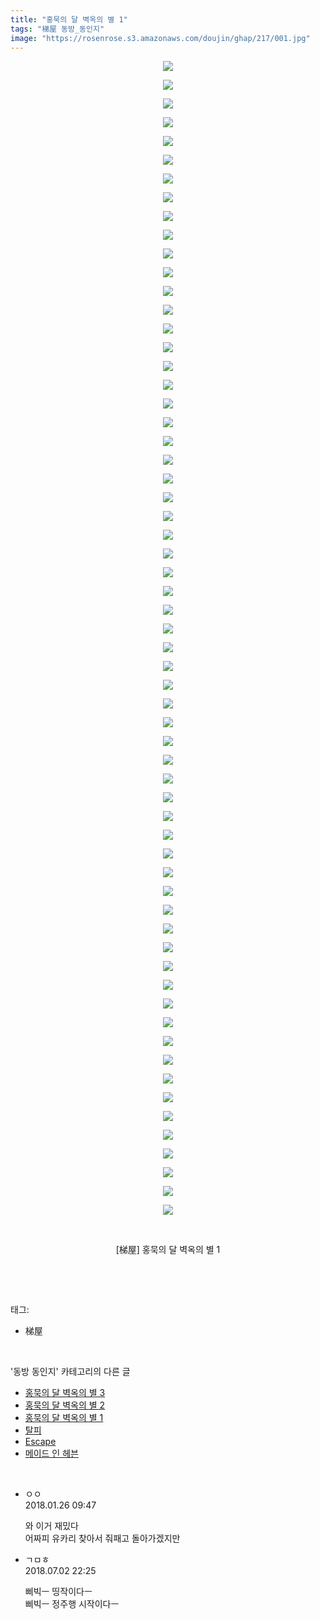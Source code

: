 ```yaml
---
title: "홍묵의 달 벽옥의 별 1"
tags: "梯屋 동방_동인지"
image: "https://rosenrose.s3.amazonaws.com/doujin/ghap/217/001.jpg"
---
```

<div class="article">
<p style="text-align: center; clear: none; float: none;"><img src="{{ site.imgserver1 }}/ghap/217/001.jpg"/></p>
<p style="text-align: center; clear: none; float: none;"><img src="{{ site.imgserver1 }}/ghap/217/002.jpg"/></p>
<p style="text-align: center; clear: none; float: none;"><img src="{{ site.imgserver1 }}/ghap/217/003.jpg"/></p>
<p style="text-align: center; clear: none; float: none;"><img src="{{ site.imgserver1 }}/ghap/217/004.jpg"/></p>
<p style="text-align: center; clear: none; float: none;"><img src="{{ site.imgserver1 }}/ghap/217/005.jpg"/></p>
<p style="text-align: center; clear: none; float: none;"><img src="{{ site.imgserver1 }}/ghap/217/006.jpg"/></p>
<p style="text-align: center; clear: none; float: none;"><img src="{{ site.imgserver1 }}/ghap/217/007.jpg"/></p>
<p style="text-align: center; clear: none; float: none;"><img src="{{ site.imgserver1 }}/ghap/217/008.jpg"/></p>
<p style="text-align: center; clear: none; float: none;"><img src="{{ site.imgserver1 }}/ghap/217/009.jpg"/></p>
<p style="text-align: center; clear: none; float: none;"><img src="{{ site.imgserver1 }}/ghap/217/010.jpg"/></p>
<p style="text-align: center; clear: none; float: none;"><img src="{{ site.imgserver1 }}/ghap/217/011.jpg"/></p>
<p style="text-align: center; clear: none; float: none;"><img src="{{ site.imgserver1 }}/ghap/217/012.jpg"/></p>
<p style="text-align: center; clear: none; float: none;"><img src="{{ site.imgserver1 }}/ghap/217/013.jpg"/></p>
<p style="text-align: center; clear: none; float: none;"><img src="{{ site.imgserver1 }}/ghap/217/014.jpg"/></p>
<p style="text-align: center; clear: none; float: none;"><img src="{{ site.imgserver1 }}/ghap/217/015.jpg"/></p>
<p style="text-align: center; clear: none; float: none;"><img src="{{ site.imgserver1 }}/ghap/217/016.jpg"/></p>
<p style="text-align: center; clear: none; float: none;"><img src="{{ site.imgserver1 }}/ghap/217/017.jpg"/></p>
<p style="text-align: center; clear: none; float: none;"><img src="{{ site.imgserver1 }}/ghap/217/018.jpg"/></p>
<p style="text-align: center; clear: none; float: none;"><img src="{{ site.imgserver1 }}/ghap/217/019.jpg"/></p>
<p style="text-align: center; clear: none; float: none;"><img src="{{ site.imgserver1 }}/ghap/217/020.jpg"/></p>
<p style="text-align: center; clear: none; float: none;"><img src="{{ site.imgserver1 }}/ghap/217/021.jpg"/></p>
<p style="text-align: center; clear: none; float: none;"><img src="{{ site.imgserver1 }}/ghap/217/022.jpg"/></p>
<p style="text-align: center; clear: none; float: none;"><img src="{{ site.imgserver1 }}/ghap/217/023.jpg"/></p>
<p style="text-align: center; clear: none; float: none;"><img src="{{ site.imgserver1 }}/ghap/217/024.jpg"/></p>
<p style="text-align: center; clear: none; float: none;"><img src="{{ site.imgserver1 }}/ghap/217/025.jpg"/></p>
<p style="text-align: center; clear: none; float: none;"><img src="{{ site.imgserver1 }}/ghap/217/026.jpg"/></p>
<p style="text-align: center; clear: none; float: none;"><img src="{{ site.imgserver1 }}/ghap/217/027.jpg"/></p>
<p style="text-align: center; clear: none; float: none;"><img src="{{ site.imgserver1 }}/ghap/217/028.jpg"/></p>
<p style="text-align: center; clear: none; float: none;"><img src="{{ site.imgserver1 }}/ghap/217/029.jpg"/></p>
<p style="text-align: center; clear: none; float: none;"><img src="{{ site.imgserver1 }}/ghap/217/030.jpg"/></p>
<p style="text-align: center; clear: none; float: none;"><img src="{{ site.imgserver1 }}/ghap/217/031.jpg"/></p>
<p style="text-align: center; clear: none; float: none;"><img src="{{ site.imgserver1 }}/ghap/217/032.jpg"/></p>
<p style="text-align: center; clear: none; float: none;"><img src="{{ site.imgserver1 }}/ghap/217/033.jpg"/></p>
<p style="text-align: center; clear: none; float: none;"><img src="{{ site.imgserver1 }}/ghap/217/034.jpg"/></p>
<p style="text-align: center; clear: none; float: none;"><img src="{{ site.imgserver1 }}/ghap/217/035.jpg"/></p>
<p style="text-align: center; clear: none; float: none;"><img src="{{ site.imgserver1 }}/ghap/217/036.jpg"/></p>
<p style="text-align: center; clear: none; float: none;"><img src="{{ site.imgserver1 }}/ghap/217/037.jpg"/></p>
<p style="text-align: center; clear: none; float: none;"><img src="{{ site.imgserver1 }}/ghap/217/038.jpg"/></p>
<p style="text-align: center; clear: none; float: none;"><img src="{{ site.imgserver1 }}/ghap/217/039.jpg"/></p>
<p style="text-align: center; clear: none; float: none;"><img src="{{ site.imgserver1 }}/ghap/217/040.jpg"/></p>
<p style="text-align: center; clear: none; float: none;"><img src="{{ site.imgserver1 }}/ghap/217/041.jpg"/></p>
<p style="text-align: center; clear: none; float: none;"><img src="{{ site.imgserver1 }}/ghap/217/042.jpg"/></p>
<p style="text-align: center; clear: none; float: none;"><img src="{{ site.imgserver1 }}/ghap/217/043.jpg"/></p>
<p style="text-align: center; clear: none; float: none;"><img src="{{ site.imgserver1 }}/ghap/217/044.jpg"/></p>
<p style="text-align: center; clear: none; float: none;"><img src="{{ site.imgserver1 }}/ghap/217/045.jpg"/></p>
<p style="text-align: center; clear: none; float: none;"><img src="{{ site.imgserver1 }}/ghap/217/046.jpg"/></p>
<p style="text-align: center; clear: none; float: none;"><img src="{{ site.imgserver1 }}/ghap/217/047.jpg"/></p>
<p style="text-align: center; clear: none; float: none;"><img src="{{ site.imgserver1 }}/ghap/217/048.jpg"/></p>
<p style="text-align: center; clear: none; float: none;"><img src="{{ site.imgserver1 }}/ghap/217/049.jpg"/></p>
<p style="text-align: center; clear: none; float: none;"><img src="{{ site.imgserver1 }}/ghap/217/050.jpg"/></p>
<p style="text-align: center; clear: none; float: none;"><img src="{{ site.imgserver1 }}/ghap/217/051.jpg"/></p>
<p style="text-align: center; clear: none; float: none;"><img src="{{ site.imgserver1 }}/ghap/217/052.jpg"/></p>
<p style="text-align: center; clear: none; float: none;"><img src="{{ site.imgserver1 }}/ghap/217/053.jpg"/></p>
<p style="text-align: center; clear: none; float: none;"><img src="{{ site.imgserver1 }}/ghap/217/054.jpg"/></p>
<p style="text-align: center; clear: none; float: none;"><img src="{{ site.imgserver1 }}/ghap/217/055.jpg"/></p>
<p style="text-align: center; clear: none; float: none;"><img src="{{ site.imgserver1 }}/ghap/217/056.jpg"/></p>
<p style="text-align: center; clear: none; float: none;"><img src="{{ site.imgserver1 }}/ghap/217/057.jpg"/></p>
<p style="text-align: center; clear: none; float: none;"><img src="{{ site.imgserver1 }}/ghap/217/058.jpg"/></p>
<p style="text-align: center; clear: none; float: none;"><img src="{{ site.imgserver1 }}/ghap/217/059.jpg"/></p>
<p style="text-align: center; clear: none; float: none;"><img src="{{ site.imgserver1 }}/ghap/217/060.jpg"/></p>
<p style="text-align: center; clear: none; float: none;"><img src="{{ site.imgserver1 }}/ghap/217/061.jpg"/></p>
<p style="text-align: center; clear: none; float: none;"><img src="{{ site.imgserver1 }}/ghap/217/062.jpg"/></p>
<p style="text-align: center; clear: none; float: none;"><br/></p>
<p style="text-align: center; clear: none; float: none;">[梯屋] 홍묵의 달 벽옥의 별 1</p>
<p><br/></p>
</div><br/>
<div class="tagTrail">
<p>태그: </p>
<ul>
<li>梯屋</li>
</ul>
</div><br/>
<div class="another">
<p>'동방 동인지' 카테고리의 다른 글</p>
<ul>
<li><a href="/ghap_219">홍묵의 달 벽옥의 별 3</a></li>
<li><a href="/ghap_218">홍묵의 달 벽옥의 별 2</a></li>
<li><a href="/ghap_217">홍묵의 달 벽옥의 별 1</a></li>
<li><a href="/ghap_216">탈피</a></li>
<li><a href="/ghap_215">Escape</a></li>
<li><a href="/ghap_214">메이드 인 헤븐</a></li>
</ul>
</div><br/>
<div class="cb_module cb_fluid">
<div class="cb_wrt cb_profile">
<div class="comment">
<ul>
<li class="cb_thumb_off" id="comment15183312">
<div class="cb_comment_area">
<div class="cb_info_area">
<div class="cb_section">
<span class="cb_nick_name">ㅇㅇ</span>
</div>
<div class="cb_section">
<span class="cb_date">2018.01.26 09:47 </span>
</div>
</div>
<div class="cb_dsc_comment">
<p class="cb_dsc">
											와 이거 재밌다<br/>
어짜피 유카리 찾아서 줘패고 돌아가겠지만
										</p>
</div>
</div></li>
<li class="cb_thumb_off" id="comment15279832">
<div class="cb_comment_area">
<div class="cb_info_area">
<div class="cb_section">
<span class="cb_nick_name">ㄱㅁㅎ</span>
</div>
<div class="cb_section">
<span class="cb_date">2018.07.02 22:25 </span>
</div>
</div>
<div class="cb_dsc_comment">
<p class="cb_dsc">
											삐빅ㅡ 띵작이다ㅡ<br/>
삐빅ㅡ 정주행 시작이다ㅡ
										</p>
</div>
</div></li>
</ul>
</div>
</div><!-- commentList close -->
</div><br/>
